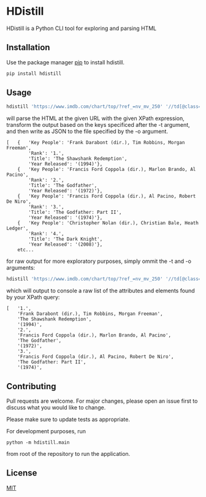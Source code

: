 # HDistill

HDistill is a Python CLI tool for exploring and parsing HTML

## Installation

Use the package manager [pip](https://pip.pypa.io/en/stable/) to install hdistill.

```bash
pip install hdistill
```

## Usage

```python
hdistill 'https://www.imdb.com/chart/top/?ref_=nv_mv_250' '//td[@class=\"titleColumn\"]/text() | //td[@class=\"titleColumn\"]//a/text() | //td[@class=\"titleColumn\"]//a/@title | //td[@class=\"titleColumn\"]//span[@class=\"secondaryInfo\"]/text()' -t 'Rank,Key People,Title,Year Released' -o 'output'
```

will parse the HTML at the given URL with the given XPath expression, transform the output based on the keys specificed after the -t argument, and then write as JSON to the file specified by the -o argument.

```
[   {   'Key People': 'Frank Darabont (dir.), Tim Robbins, Morgan Freeman',
        'Rank': '1.',
        'Title': 'The Shawshank Redemption',
        'Year Released': '(1994)'},
    {   'Key People': 'Francis Ford Coppola (dir.), Marlon Brando, Al Pacino',
        'Rank': '2.',
        'Title': 'The Godfather',
        'Year Released': '(1972)'},
    {   'Key People': 'Francis Ford Coppola (dir.), Al Pacino, Robert De Niro',
        'Rank': '3.',
        'Title': 'The Godfather: Part II',
        'Year Released': '(1974)'},
    {   'Key People': 'Christopher Nolan (dir.), Christian Bale, Heath Ledger',
        'Rank': '4.',
        'Title': 'The Dark Knight',
        'Year Released': '(2008)'},
    etc...
```

for raw output for more exploratory purposes, simply ommit the -t and -o arguments:

```python
hdistill 'https://www.imdb.com/chart/top/?ref_=nv_mv_250' '//td[@class=\"titleColumn\"]/text() | //td[@class=\"titleColumn\"]//a/text() | //td[@class=\"titleColumn\"]//a/@title | //td[@class=\"titleColumn\"]//span[@class=\"secondaryInfo\"]/text()'
```

which will output to console a raw list of the attributes and elements found by your XPath query:

```
[   '1.',
    'Frank Darabont (dir.), Tim Robbins, Morgan Freeman',
    'The Shawshank Redemption',
    '(1994)',
    '2.',
    'Francis Ford Coppola (dir.), Marlon Brando, Al Pacino',
    'The Godfather',
    '(1972)',
    '3.',
    'Francis Ford Coppola (dir.), Al Pacino, Robert De Niro',
    'The Godfather: Part II',
    '(1974)',
```

## Contributing
Pull requests are welcome. For major changes, please open an issue first to discuss what you would like to change.

Please make sure to update tests as appropriate.

For development purposes, run
```
python -m hdistill.main
```
from root of the repository to run the application.

## License
[MIT](https://choosealicense.com/licenses/mit/)
